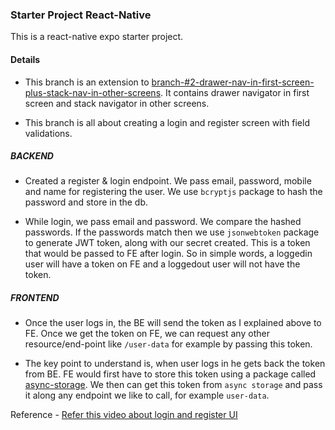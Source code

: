 ### Starter Project React-Native

This is a react-native expo starter project.

#### Details

- This branch is an extension to [branch-#2-drawer-nav-in-first-screen-plus-stack-nav-in-other-screens](https://github.com/sandeep194920/react-native-starters/tree/branch-%232-drawer-nav-in-first-screen-plus-stack-nav-in-other-screens). It contains drawer navigator in first screen and stack navigator in other screens.

- This branch is all about creating a login and register screen with field validations.

##### BACKEND

- Created a register & login endpoint. We pass email, password, mobile and name for registering the user. We use `bcryptjs` package to hash the password and store in the db.

- While login, we pass email and password. We compare the hashed passwords. If the passwords match then we use `jsonwebtoken` package to generate JWT token, along with our secret created. This is a
  token that would be passed to FE after login. So in simple words, a loggedin user will have a token on FE and a loggedout user will not have the token.

##### FRONTEND

- Once the user logs in, the BE will send the token as I explained above to FE. Once we get the token on FE, we can request any other resource/end-point like `/user-data` for example by passing this token.

- The key point to understand is, when user logs in he gets back the token from BE. FE would first have to store this token using a package called [async-storage](https://www.npmjs.com/package/@react-native-async-storage/async-storage). We then can get this token from `async storage` and pass it along any endpoint we like to call, for example `user-data`.

Reference - [Refer this video about login and register UI](https://www.youtube.com/watch?v=GmRLAOe6bzU&list=PLS3Cbnye46msryIoZjQ5AQ57nxENwnJfl&index=11)
